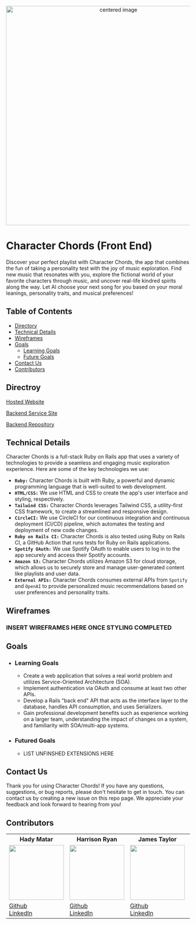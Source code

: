 <p align="center">
  <img src="https://user-images.githubusercontent.com/116698937/232895368-56ae3086-3675-4ee1-a599-1435c6530b1e.png" width="600px" alt="centered image" />
</p>

# Character Chords (Front End)
  Discover your perfect playlist with Character Chords, the app that combines the fun of taking a personality test with the joy of music exploration. Find new music that resonates with you, explore the fictional world of your favorite characters through music, and uncover real-life kindred spirits along the way. Let AI choose your next song for you based on your moral leanings, personality traits, and musical preferences!
## Table of Contents
  - [Directory](#directory)
  - [Technical Details](#technical-details) 
  - [Wireframes](#wireframes)
  - [Goals](#goals)
    - [Learning Goals](#learning-goals)
    - [Future Goals](#futured-goals)
  - [Contact Us](#contact-us)
  - [Contributors](#contributors)

## Directroy
  [Hosted Website](https://calm-bastion-20348.herokuapp.com/)

  [Backend Service Site](https://frozen-savannah-58383.herokuapp.com/)

  [Backend Repository](https://github.com/hadyematar23/character_chords_back_end)

## Technical Details
  Character Chords is a full-stack Ruby on Rails app that uses a variety of technologies to provide a seamless and engaging music exploration experience. Here are some of the key technologies we use:

  - **`Ruby:`** Character Chords is built with Ruby, a powerful and dynamic programming language that is well-suited to web development.
  - **`HTML/CSS:`** We use HTML and CSS to create the app's user interface and styling, respectively.
  - **`Tailwind CSS:`** Character Chords leverages Tailwind CSS, a utility-first CSS framework, to create a streamlined and responsive design.
  - **`CircleCI:`** We use CircleCI for our continuous integration and continuous deployment (CI/CD) pipeline, which automates the testing and deployment of new code changes.
  - **`Ruby on Rails CI:`** Character Chords is also tested using Ruby on Rails CI, a GitHub Action that runs tests for Ruby on Rails applications.
  - **`Spotify OAuth:`** We use Spotify OAuth to enable users to log in to the app securely and access their Spotify accounts.
  - **`Amazon S3:`** Character Chords utilizes Amazon S3 for cloud storage, which allows us to securely store and manage user-generated content like playlists and user data.
  - **`External APIs:`** Character Chords consumes external APIs from `Spotify` and `OpenAI` to provide personalized music recommendations based on user preferences and personality traits.

## Wireframes

### INSERT WIREFRAMES HERE ONCE STYLING COMPLETED 
  ## Goals
  - ### Learning Goals
    - Create a web application that solves a real world problem and utilizes Service-Oriented Architecture (SOA).
    - Implement authentication via OAuth and consume at least two other APIs.
    - Develop a Rails "back end" API that acts as the interface layer to the database, handles API consumption, and uses Serializers.
    - Gain professional development benefits such as experience working on a larger team, understanding the impact of changes on a system, and familiarity with SOA/multi-app systems.


  - ### Futured Goals
    - LIST UNFINSHED EXTENSIONS HERE

## Contact Us
  Thank you for using Character Chords! If you have any questions, suggestions, or bug reports, please don't hesitate to get in touch. You can contact us by creating a new issue on this repo page. We appreciate your feedback and look forward to hearing from you!

## Contributors
<table>
  <tr>
    <th>Hady Matar</th>
    <th>Harrison Ryan</th>
    <th>James Taylor</th>
    <th>Weston Sandfort</th>
  </tr>
  
<tr>
  <td><img src="https://avatars.githubusercontent.com/u/115317749?v=4" width="150" height="150"></td>
  <td><img src="https://avatars.githubusercontent.com/u/116698937?v=4" width="150" height="150"></td>
  <td><img src="https://avatars.githubusercontent.com/u/117054959?v=4" width="150" height="150"></td>
  <td><img src="https://avatars.githubusercontent.com/u/80081206?v=4" width="150" height="150"></td>
</tr>


  <tr>
    <td>
      <a href="https://github.com/hadyematar23"  rel="nofollow noreferrer">
          <img_tag src="https://i.stack.imgur.com/tskMh.png" alt="github"> Github
        </a><br>
      <a href="https://www.linkedin.com/in/hady-emmanuel-matar/" rel="nofollow noreferrer">
    <img_tag src="https://i.stack.imgur.com/gVE0j.png" alt="linkedin"> LinkedIn
        </a>
    </td>
        <td>
       <a href="https://github.com/hwryan12" rel="nofollow noreferrer">
            <img_tag src="https://i.stack.imgur.com/tskMh.png" alt="github"> Github
      </a><br>
        <a href="https://www.linkedin.com/in/harrison-ryan-2b987725a/" rel="nofollow noreferrer">
          <img_tag src="https://i.stack.imgur.com/gVE0j.png" alt="linkedin"> LinkedIn
      </a>
    </td>
        <td>
       <a href="https://github.com/JTaylor28" rel="nofollow noreferrer">
          <img_tag src="https://i.stack.imgur.com/tskMh.png" alt="github"> Github
      </a><br>
        <a href="https://www.linkedin.com/in/james-taylor-a02a7a199/" rel="nofollow noreferrer">
          <img_tag src="https://i.stack.imgur.com/gVE0j.png" alt="linkedin"> LinkedIn
      </a>
    </td>
        <td>
       <a href="https://github.com/sandfortw" rel="nofollow noreferrer">
            <img_tag src="https://i.stack.imgur.com/tskMh.png" alt="github"> Github
      </a><br>
        <a href="https://www.linkedin.com/in/westonsandfort/" rel="nofollow noreferrer">
          <img_tag src="https://i.stack.imgur.com/gVE0j.png" alt="linkedin"> LinkedIn
      </a>
    </td>
  </tr>   
</table> 
